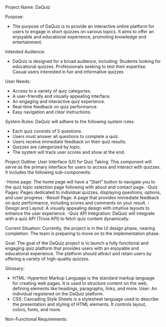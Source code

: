  
Project Name: DaQuiz

Purpose: 
- The purpose of DaQuiz is to provide an interactive online platform for users to engage in short quizzes on
various topics. It aims to offer an enjoyable and educational experience, promoting knowledge and
entertainment.

Intended Audience:
- DaQuiz is designed for a broad audience, including:
Students looking for educational quizzes.
Professionals seeking to test their expertise.
Casual users interested in fun and informative quizzes

User Needs: 
- Access to a variety of quiz categories.
- A user-friendly and visually appealing interface.
- An engaging and interactive quiz experience.
- Real-time feedback on quiz performance.
- Easy navigation and clear instructions.


System Rules:
DaQuiz will adhere to the following system rules:
- Each quiz consists of 5 questions.
- Users must answer all questions to complete a quiz.
- Users receive immediate feedback on their quiz results.
- Quizzes are categorized by topic.
- The system will track user scores and show at the end.

Project Outline:
User Interface (UI) for Quiz Taking: This component will serve as the primary interface for users to access 
and interact with quizzes. It includes the following sub-components:

-Home page: The home page will have a “Start” button to navigate you to the quiz topic selection page 
following with about and contact page.
-Quiz Pages: Pages dedicated to  individual quizzes, displaying questions, options, and user progress.
-Result Page: A page that provides immediate feedback on quiz performance, including scores and 
comments on your result.
-Design and Layout: A visually appealing design with intuitive layouts to enhance the user experience.
-Quiz API Integration: DaQuiz will integrate with a quiz API (Trivia API) to fetch quiz content dynamically.

Current Situation:
Currently, the project is in the UI design phase, nearing completion. The team is preparing to move on to 
the implementation phase.

Goal:
The goal of the DaQuiz project is to launch a fully functional and engaging quiz platform that provides users 
with an enjoyable and educational experience. The platform should attract and retain users by offering a variety 
of high-quality quizzes.

Glossary:
- HTML: Hypertext Markup Language is the standard markup language for creating web pages. It is used to structure
  content on the web, defining elements like headings, paragraphs, links, and more. User: An individual registered
  on the DaQuiz platform.
- CSS: Cascading Style Sheets is a stylesheet language used to describe the presentation and styling of HTML elements.
  It controls layout, colors, fonts, and more.


Non-Functional Requirements:
